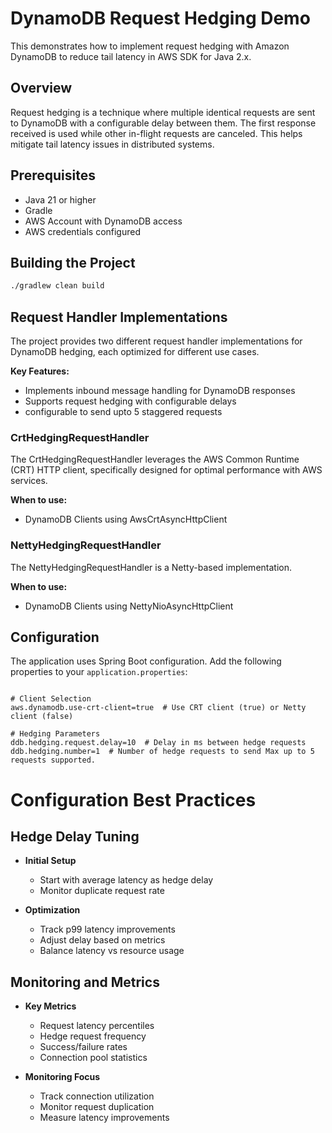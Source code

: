 # DynamoDB Request Hedging Demo

This demonstrates how to implement request hedging with Amazon DynamoDB to reduce tail latency in AWS SDK for Java 2.x.

## Overview

Request hedging is a technique where multiple identical requests are sent to DynamoDB with a configurable delay between them. The first response received is used while other in-flight requests are canceled. This helps mitigate tail latency issues in distributed systems.

## Prerequisites

- Java 21 or higher
- Gradle
- AWS Account with DynamoDB access
- AWS credentials configured

## Building the Project

```bash
./gradlew clean build
```


## Request Handler Implementations

The project provides two different request handler implementations for DynamoDB hedging, each optimized for different use cases.

**Key Features:**
- Implements inbound message handling for DynamoDB responses
- Supports request hedging with configurable delays
- configurable to send upto 5 staggered requests  

### CrtHedgingRequestHandler

The CrtHedgingRequestHandler leverages the AWS Common Runtime (CRT) HTTP client, specifically designed for optimal performance with AWS services.

**When to use:**
- DynamoDB Clients using AwsCrtAsyncHttpClient

### NettyHedgingRequestHandler

The NettyHedgingRequestHandler is a Netty-based implementation.

**When to use:**
- DynamoDB Clients using NettyNioAsyncHttpClient



## Configuration

The application uses Spring Boot configuration. Add the following properties to your `application.properties`:

```properties

# Client Selection
aws.dynamodb.use-crt-client=true  # Use CRT client (true) or Netty client (false)

# Hedging Parameters
ddb.hedging.request.delay=10  # Delay in ms between hedge requests
ddb.hedging.number=1  # Number of hedge requests to send Max up to 5 requests supported.

```

# Configuration Best Practices

## Hedge Delay Tuning

- **Initial Setup**
    - Start with average latency as hedge delay
    - Monitor duplicate request rate

- **Optimization**
    - Track p99 latency improvements
    - Adjust delay based on metrics
    - Balance latency vs resource usage

## Monitoring and Metrics

- **Key Metrics**
    - Request latency percentiles
    - Hedge request frequency
    - Success/failure rates
    - Connection pool statistics

- **Monitoring Focus**
    - Track connection utilization
    - Monitor request duplication
    - Measure latency improvements
